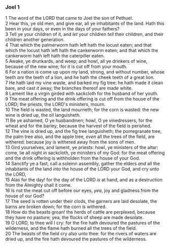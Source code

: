 ### Joel 1

1 The word of the LORD that came to Joel the son of Pethuel.  
2 Hear this, ye old men, and give ear, all ye inhabitants of the land. Hath this been in your days, or even in the days of your fathers?  
3 Tell ye your children of it, and *let* your children *tell* their children, and their children another generation.  
4 That which the palmerworm hath left hath the locust eaten; and that which the locust hath left hath the cankerworm eaten; and that which the cankerworm hath left hath the caterpiller eaten.  
5 Awake, ye drunkards, and weep; and howl, all ye drinkers of wine, because of the new wine; for it is cut off from your mouth.  
6 For a nation is come up upon my land, strong, and without number, whose teeth *are* the teeth of a lion, and he hath the cheek teeth of a great lion.  
7 He hath laid my vine waste, and barked my fig tree: he hath made it clean bare, and cast *it* away; the branches thereof are made white.  
8 Lament like a virgin girded with sackcloth for the husband of her youth.  
9 The meat offering and the drink offering is cut off from the house of the LORD; the priests, the LORD's ministers, mourn.  
10 The field is wasted, the land mourneth; for the corn is wasted: the new wine is dried up, the oil languisheth.  
11 Be ye ashamed, O ye husbandmen; howl, O ye vinedressers, for the wheat and for the barley; because the harvest of the field is perished.  
12 The vine is dried up, and the fig tree languisheth; the pomegranate tree, the palm tree also, and the apple tree, *even* all the trees of the field, are withered: because joy is withered away from the sons of men.  
13 Gird yourselves, and lament, ye priests: howl, ye ministers of the altar: come, lie all night in sackcloth, ye ministers of my God: for the meat offering and the drink offering is withholden from the house of your God.  
14 Sanctify ye a fast, call a solemn assembly, gather the elders *and* all the inhabitants of the land *into* the house of the LORD your God, and cry unto the LORD,  
15 Alas for the day! for the day of the LORD *is* at hand, and as a destruction from the Almighty shall it come.  
16 Is not the meat cut off before our eyes, *yea*, joy and gladness from the house of our God?  
17 The seed is rotten under their clods, the garners are laid desolate, the barns are broken down; for the corn is withered.  
18 How do the beasts groan! the herds of cattle are perplexed, because they have no pasture; yea, the flocks of sheep are made desolate.  
19 O LORD, to thee will I cry: for the fire hath devoured the pastures of the wilderness, and the flame hath burned all the trees of the field.  
20 The beasts of the field cry also unto thee: for the rivers of waters are dried up, and the fire hath devoured the pastures of the wilderness.  
